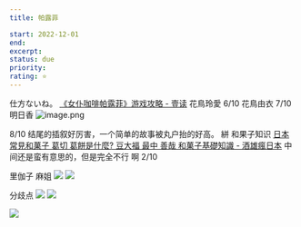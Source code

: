 ```yaml
---
title: 帕露菲

start: 2022-12-01
end: 
excerpt: 
status: due
priority:
rating: ⭐️
---
```


仕方ないね。
[《女仆咖啡帕露菲》游戏攻略 - 壹读](https://read01.com/No6aK8Q.html#.Y6nCwexBzmA)
花鳥玲愛
6/10
花鳥由衣
7/10
明日香
![image.png](https://naglfar28.oss-ap-southeast-1.aliyuncs.com/naglfar28/20230115210339.png)

8/10 结尾的插叙好厉害，一个简单的故事被丸户抬的好高。
絣
和果子知识
[日本常見和菓子 葛切 葛餅是什麼? 豆大福 最中 善哉 和菓子基礎知識 - 酒雄瘋日本](https://www.sakehero.com/kuzukiri/)
中间还是蛮有意思的，但是完全不行 啊 2/10

里伽子 麻姐
<img src="https://naglfar28.oss-ap-southeast-1.aliyuncs.com/naglfar28/20230128141852.png"/>
<img src="https://naglfar28.oss-ap-southeast-1.aliyuncs.com/naglfar28/20230130171640.png"/>

分歧点
<img src="https://naglfar28.oss-ap-southeast-1.aliyuncs.com/naglfar28/20230130203940.png"/>
<img src="https://naglfar28.oss-ap-southeast-1.aliyuncs.com/naglfar28/20230130204317.png"/>

<img src="https://naglfar28.oss-ap-southeast-1.aliyuncs.com/naglfar28/20230130210352.png"/>

